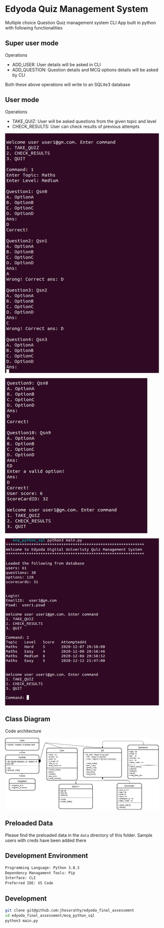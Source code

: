 # Edyoda Quiz Management System

Multiple choice Question Quiz management system CLI App built in python with following functionalities

## Super user mode

Operations

- ADD_USER: User details will be asked in CLI
- ADD_QUESTION: Question details and MCQ options details will be asked by CLI

Both these above operations will write to an SQLite3 database

## User mode

Operations

- TAKE_QUIZ: User will be asked questions from the given topic and level
- CHECK_RESULTS: User can check results of previous attempts

![Take Quiz](./qms_take_quiz.png)

![Take Quiz 2](./qms_take_quiz_2.png)

![Check results](./qms_check_results.png)

## Class Diagram

Code architecture

![Class diagram](./classdiagram.png)

## Preloaded Data

Please find the preloaded data in the `data` directory of this folder. Sample users with creds have been added there

## Development Environment

```bash
Programming Language: Python 3.8.3
Dependency Managament Tools: Pip
Interface: CLI
Preferred IDE: VS Code
```

## Development

```bash
git clone git@github.com:jhosarathy/edyoda_final_assessment
cd edyoda_final_assessment/mcq_python_sql
python3 main.py
```
